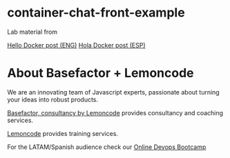 # container-chat-front-example

Lab material from 

[Hello Docker post (ENG)](https://www.basefactor.com/hello-docker)
[Hola Docker post (ESP)](https://lemoncode.net/lemoncode-blog/2019/11/5/hola-docker)

# About Basefactor + Lemoncode

We are an innovating team of Javascript experts, passionate about turning your ideas into robust products.

[Basefactor, consultancy by Lemoncode](http://www.basefactor.com) provides consultancy and coaching services.

[Lemoncode](http://lemoncode.net/services/en/#en-home) provides training services.

For the LATAM/Spanish audience check our [Online Devops Bootcamp](https://lemoncode.net/bootcamp-devops#bootcamp-devops/inicio)
